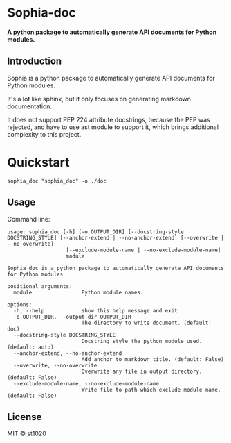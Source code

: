 # Sophia-doc

**A python package to automatically generate API documents for Python modules.**

## Introduction

Sophia is a python package to automatically generate API documents for Python modules.

It's a lot like sphinx, but it only focuses on generating markdown documentation.

It does not support PEP 224 attribute docstrings, because the PEP was rejected, and have to use ast module to support
it, which brings additional complexity to this project.

# Quickstart

```shell
sophia_doc "sophia_doc" -o ./doc
```

## Usage

Command line:

```shell
usage: sophia_doc [-h] [-o OUTPUT_DIR] [--docstring-style DOCSTRING_STYLE] [--anchor-extend | --no-anchor-extend] [--overwrite | --no-overwrite]
                   [--exclude-module-name | --no-exclude-module-name]
                   module

Sophia_doc is a python package to automatically generate API documents for Python modules

positional arguments:
  module                Python module names.

options:
  -h, --help            show this help message and exit
  -o OUTPUT_DIR, --output-dir OUTPUT_DIR
                        The directory to write document. (default: doc)
  --docstring-style DOCSTRING_STYLE
                        Docstring style the python module used. (default: auto)
  --anchor-extend, --no-anchor-extend
                        Add anchor to markdown title. (default: False)
  --overwrite, --no-overwrite
                        Overwrite any file in output directory. (default: False)
  --exclude-module-name, --no-exclude-module-name
                        Write file to path which exclude module name. (default: False)
```

## License

MIT © st1020